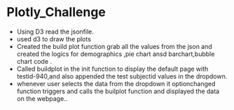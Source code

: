 # Plotly_Challenge

* Using D3 read the jsonfile.
* used d3 to draw the plots
* Created the build plot function grab all the values from the  json and created the logics for demographics ,pie chart ansd barchart,bubble chart code .
* Called buildplot in the init function to display the default page with testid-940,and also appended the test subjectid values in the dropdown.
*  whenever user selects the data from the dropdown it optionchanged function  triggers and calls the builplot function and displayed the data on the webpage..
